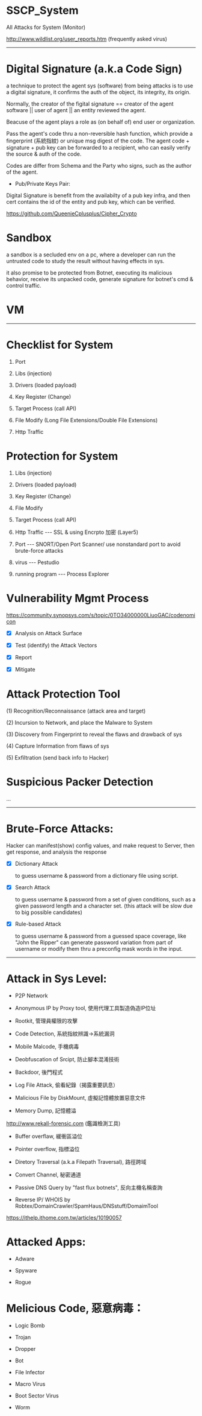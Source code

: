 # SSCP_System
All Attacks for System (Monitor)

http://www.wildlist.org/user_reports.htm (frequently asked virus)

------------------------------------------------------------

# Digital Signature (a.k.a Code Sign)

a technique to protect the agent sys (software) from being attacks is to use a digital signature, it confirms the auth of the object, its integrity, its origin.

Normally, the creator of the figital signature == creator of the agent software || user of agent || an entity reviewed the agent.

Beacuse of the agent plays a role as (on behalf of) end user or organization.

Pass the agent's code thru a non-reversible hash function, which provide a fingerprint (系統指紋) or unique msg digest of the code. The agent code + signature + pub key can be forwarded to a recipient, who can easily verify the source & auth of the code.

Codes are differ from Schema and the Party who signs, such as the author of the agent.

* Pub/Private Keys Pair:

Digital Signature is benefit from the availabilty of a pub key infra, and then cert contains the id of the entity and pub key, which can be verified.

https://github.com/QueenieCplusplus/Cipher_Crypto

# Sandbox

a sandbox is a secluded env on a pc, where a developer can run the untrusted code to study the result without having effects in sys.

it also promise to be protected from Botnet, executing its malicious behavior, receive its unpacked code, generate signature for botnet's cmd & control traffic.

# VM

------------------------------------------------------------

# Checklist for System

1. Port

2. Libs (injection)

3. Drivers (loaded payload)

4. Key Register (Change)

5. Target Process (call API)

6. File Modify (Long File Extensions/Double File Extensions)

7. Http Traffic

# Protection for System

1. Libs (injection)

2. Drivers (loaded payload)

3. Key Register (Change)

4. File Modify

5. Target Process (call API)

6. Http Traffic --- SSL & using Encrpto 加密 (Layer5)

7. Port --- SNORT/Open Port Scanner/ use nonstandard port to avoid brute-force attacks

8. virus --- Pestudio

9. running program --- Process Explorer

# Vulnerability Mgmt Process

https://community.synopsys.com/s/topic/0TO34000000LiuoGAC/codenomicon

-[x] Analysis on Attack Surface

-[x] Test (identify) the Attack Vectors

-[x] Report

-[x] Mitigate

# Attack Protection Tool

(1) Recognition/Reconnaissance (attack area and target)

(2) Incursion to Network, and place the Malware to System

(3) Discovery from Fingerprint to reveal the flaws and drawback of sys

(4) Capture Information from flaws of sys

(5) Exfiltration (send back info to Hacker)

# Suspicious Packer Detection

...

------------------------------------------------------------

# Brute-Force Attacks:

Hacker can manifest(show) config values, and make request to Server, then get response, and analysis the response 

-[x] Dictionary Attack

   to guess username & password from a dictionary file using script.

-[x] Search Attack

   to guess username & password from a set of given conditions, such as
   a given password length and a character set. (this attack will be slow due to  big possible candidates)

-[x] Rule-based Attack

   to guess username & password from a guessed space coverage, like "John the Ripper" can generate password variation from part of username or modify them thru a preconfig mask words in the input.

------------------------------------------------------------

# Attack in Sys Level:

* P2P Network

* Anonymous IP by Proxy tool, 使用代理工具製造偽造IP位址

* Rootkit, 管理員權限的攻擊

* Code Detection, 系統指紋辨識->系統漏洞

* Mobile Malcode, 手機病毒

* Deobfuscation of Srcipt, 防止腳本混淆技術

* Backdoor, 後門程式

* Log File Attack, 偷看紀錄（揭露重要訊息）

* Malicious File by DiskMount, 虛擬記憶體放置惡意文件

* Memory Dump, 記憶體溢

http://www.rekall-forensic.com (鑑識檢測工具)

* Buffer overflaw, 緩衝區溢位

* Pointer overflow, 指標溢位

* Diretory Traversal (a.k.a Filepath Traversal), 路徑跨域

* Convert Channel, 秘密通道

* Passive DNS Query by "fast flux botnets", 反向主機名稱查詢

* Reverse IP/ WHOIS by Robtex/DomainCrawler/SpamHaus/DNSstuff/DomaimTool

https://ithelp.ithome.com.tw/articles/10190057

# Attacked Apps:

* Adware

* Spyware

* Rogue

# Melicious Code, 惡意病毒：

* Logic Bomb

* Trojan

* Dropper

* Bot

* File Infector

* Macro Virus

* Boot Sector Virus

* Worm


